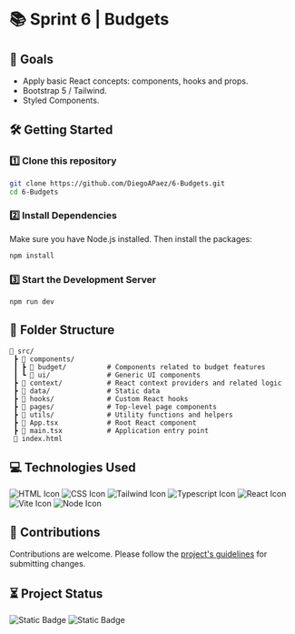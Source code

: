 # 📚 Sprint 6 | Budgets

## 🎯 Goals
-   Apply basic React concepts: components, hooks and props.
-   Bootstrap 5 / Tailwind.
-   Styled Components.

## 🛠️ Getting Started

### 1️⃣ Clone this repository

```bash
git clone https://github.com/DiegoAPaez/6-Budgets.git
cd 6-Budgets
```

### 2️⃣ Install Dependencies

Make sure you have Node.js installed. Then install the packages:

```bash
npm install
```

### 3️⃣ Start the Development Server

```bash
npm run dev
```

## 📁 Folder Structure

```
📂 src/
 ┣ 📂 components/        
 ┃ ┣ 📂 budget/          # Components related to budget features
 ┃ ┗ 📂 ui/              # Generic UI components
 ┣ 📂 context/           # React context providers and related logic
 ┣ 📂 data/              # Static data
 ┣ 📂 hooks/             # Custom React hooks
 ┣ 📂 pages/             # Top-level page components
 ┣ 📂 utils/             # Utility functions and helpers
 ┣ 📄 App.tsx            # Root React component
 ┣ 📄 main.tsx           # Application entry point
 📄 index.html
```

## 💻 Technologies Used

![HTML Icon](https://skillicons.dev/icons?i=html "HTML Icon")
![CSS Icon](https://skillicons.dev/icons?i=css "CSS Icon")
![Tailwind Icon](https://skillicons.dev/icons?i=tailwind "Tailwind Icon")
![Typescript Icon](https://skillicons.dev/icons?i=typescript "Typescript Icon")
![React Icon](https://skillicons.dev/icons?i=react "React Icon")
![Vite Icon](https://skillicons.dev/icons?i=vite "Vite Icon")
![Node Icon](https://skillicons.dev/icons?i=nodejs "Node Icon")

## 🤝 Contributions

Contributions are welcome. Please follow the [project's guidelines](CONTRIBUTING.md) for submitting changes.

## ⏳ Project Status

![Static Badge](https://img.shields.io/badge/Completed-Completed?style=flat-square&label=Status) ![Static Badge](https://img.shields.io/badge/Pending-Revision?style=flat-square&label=Revision&color=yellow)